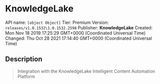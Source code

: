 # KnowledgeLake
API name: `[object Object]`
Tier: Premium
Version: `releases/v1.0.1532\1.0.1532.2598`
Publisher: **KnowledgeLake**
Created: Mon Nov 18 2019 17:25:29 GMT+0000 (Coordinated Universal Time)
Changed: Thu Oct 28 2021 17:14:40 GMT+0000 (Coordinated Universal Time)

## Description
> Integration with the KnowledgeLake Intelligent Content Automation Platform
